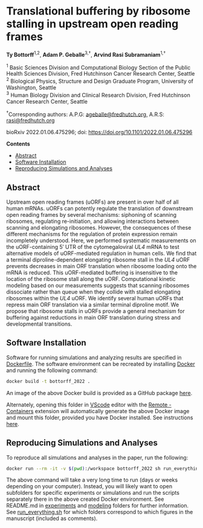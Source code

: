 # Translational buffering by ribosome stalling in upstream open reading frames <!-- omit in toc -->

**Ty Bottorff**<sup>1,2</sup>, **Adam P. Geballe**<sup>3,†</sup>, **Arvind Rasi
Subramaniam**<sup>1,†</sup>

<sup>1</sup> Basic Sciences Division and Computational Biology Section of the
Public Health Sciences Division, Fred Hutchinson Cancer Research Center, Seattle
<br/>
<sup>2</sup> Biological Physics, Structure and Design Graduate Program,
University of Washington, Seattle <br/>
<sup>3</sup> Human Biology Division and Clinical Research Division, Fred
Hutchinson Cancer Research Center, Seattle <br/>

<sup>†</sup>Corresponding authors: A.P.G: <ageballe@fredhutch.org>, A.R.S:
<rasi@fredhutch.org>

bioRxiv 2022.01.06.475296; doi: https://doi.org/10.1101/2022.01.06.475296

**Contents**
- [Abstract](#abstract)
- [Software Installation](#software-installation)
- [Reproducing Simulations and Analyses](#reproducing-simulations-and-analyses)

## Abstract

Upstream open reading frames (uORFs) are present in over half of all human
mRNAs. uORFs can potently regulate the translation of downstream open reading
frames by several mechanisms: siphoning of scanning ribosomes, regulating
re-initiation, and allowing interactions between scanning and elongating
ribosomes. However, the consequences of these different mechanisms for the
regulation of protein expression remain incompletely understood. Here, we
performed systematic measurements on the uORF-containing 5′ UTR of the
cytomegaloviral *UL4* mRNA to test alternative models of uORF-mediated
regulation in human cells. We find that a terminal diproline-dependent
elongating ribosome stall in the *UL4* uORF prevents decreases in main ORF
translation when ribosome loading onto the mRNA is reduced. This uORF-mediated
buffering is insensitive to the location of the ribosome stall along the uORF.
Computational kinetic modeling based on our measurements suggests that scanning
ribosomes dissociate rather than queue when they collide with stalled elongating
ribosomes within the *UL4* uORF. We identify several human uORFs that repress
main ORF translation via a similar terminal diproline motif. We propose that
ribosome stalls in uORFs provide a general mechanism for buffering against
reductions in main ORF translation during stress and developmental transitions.

## Software Installation

Software for running simulations and analyzing results are specified in
[Dockerfile](Dockerfile). The software environment can be recreated by
installing [Docker](https://docs.docker.com/engine/install/) and running the
following command:

```sh
docker build -t bottorff_2022 .
```

An image of the above Docker build is provided as a GitHub package
[here](https://github.com/rasilab/bottorff_2022/pkgs/container/bottorff_2022).

Alternately, opening this folder in [VScode](https://code.visualstudio.com/)
editor with the [Remote -
Containers](https://marketplace.visualstudio.com/items?itemName=ms-vscode-remote.remote-containers)
extension will automatically generate the above Docker image and mount this
folder, provided you have Docker installed. See instructions
[here](https://code.visualstudio.com/docs/remote/containers).

## Reproducing Simulations and Analyses

To reproduce all simulations and analyses in the paper, run the following:

```sh
docker run --rm -it -v $(pwd):/workspace bottorff_2022 sh run_everything.sh
```

The above command will take a very long time to run (days or weeks depending on
your computer). Instead, you will likely want to open subfolders for specific
experiments or simulations and run the scripts separately there in the above
created Docker environment. See README.md in [experiments](./experiments) and
[modeling](./modeling) folders for further information. See
[run_everything.sh](run_everything.sh) for which folders correspond to which
figures in the manuscript (included as comments).